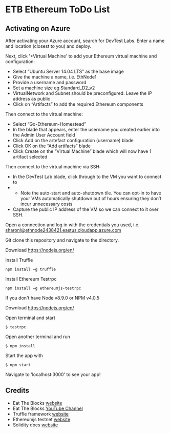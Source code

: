 # ETB Ethereum ToDo List

## Activating on Azure

After activating your Azure account, search for DevTest Labs. Enter a name and location (closest to you) and deploy.

Next, click '+Virtual Machine' to add your Ethereum virtual machine and configuration:

- Select “Ubuntu Server 14.04 LTS” as the base image 
- Give the machine a name, i.e. EthNode1 
- Provide a username and password 
- Set a machine size eg Standard_D2_v2 
- VirtualNetwork and Subnet should be preconfigured. Leave the IP address as public 
- Click on “Artifacts” to add the required Ethereum components 

Then connect to the virtual machine:

- Select “Go-Ethereum-Homestead” 
- In the blade that appears, enter the username you created earlier into the Admin User Account field 
- Click Add on the artefact configuration (username) blade 
- Click OK on the “Add artifacts” blade 
- Click Create on the “Virtual Machine” blade which will now have 1 artifact selected

Then connect to the virtual machine via SSH:

- In the DevTest Lab blade, click through to the VM you want to connect to
- - Note the auto-start and auto-shutdown tile. You can opt-in to have your VMs automatically shutdown out of hours ensuring they don’t incur unnecessary costs 
- Capture the public IP address of the VM so we can connect to it over SSH.

Open a connection and log in with the credentials you used, i.e. sharonl@ethnode2438421.eastus.cloudapp.azure.com

Git clone this repository and navigate to the directory.

Download https://nodejs.org/en/

Install Truffle

``
npm install –g truffle
``

Install Ethereum Testrpc

``
npm install –g ethereumjs-testrpc
``

If you don't have Node v8.9.0 or NPM v4.0.5​

Download https://nodejs.org/en/​

Open terminal and start 

``
$ testrpc
``

Open another terminal and run

``
$ npm install
``

Start the app with 

``
$ npm start
``

Navigate to 'localhost:3000' to see your app!

## Credits
* Eat The Blocks [website](https://eattheblocks.com)
* Eat The Blocks [YouTube Channel](https://www.youtube.com/channel/UCZM8XQjNOyG2ElPpEUtNasA)
* Truffle framework [website](http://truffleframework.com)
* Ethereumjs testnet [website](https://www.npmjs.com/package/ethereumjs-testrpc)
* Solidity docs [website](https://solidity.readthedocs.io/en/develop)
